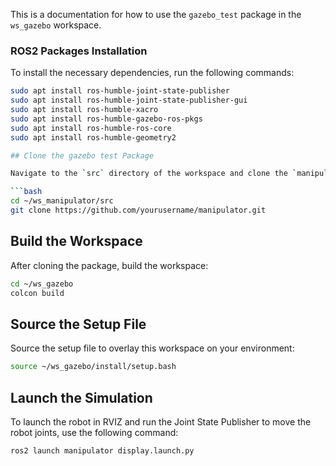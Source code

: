 This is a documentation for how to use the `gazebo_test` package in the `ws_gazebo` workspace.

### ROS2 Packages Installation

To install the necessary dependencies, run the following commands:

```bash
sudo apt install ros-humble-joint-state-publisher
sudo apt install ros-humble-joint-state-publisher-gui
sudo apt install ros-humble-xacro
sudo apt install ros-humble-gazebo-ros-pkgs
sudo apt install ros-humble-ros-core
sudo apt install ros-humble-geometry2

## Clone the gazebo test Package

Navigate to the `src` directory of the workspace and clone the `manipulator` package:

```bash
cd ~/ws_manipulator/src
git clone https://github.com/yourusername/manipulator.git
```

## Build the Workspace

After cloning the package, build the workspace:

```bash
cd ~/ws_gazebo
colcon build
```

## Source the Setup File

Source the setup file to overlay this workspace on your environment:

```bash
source ~/ws_gazebo/install/setup.bash
```

## Launch the Simulation

To launch the robot in RVIZ and run the Joint State Publisher to move the robot joints, use the following command:

```bash
ros2 launch manipulator display.launch.py
```
